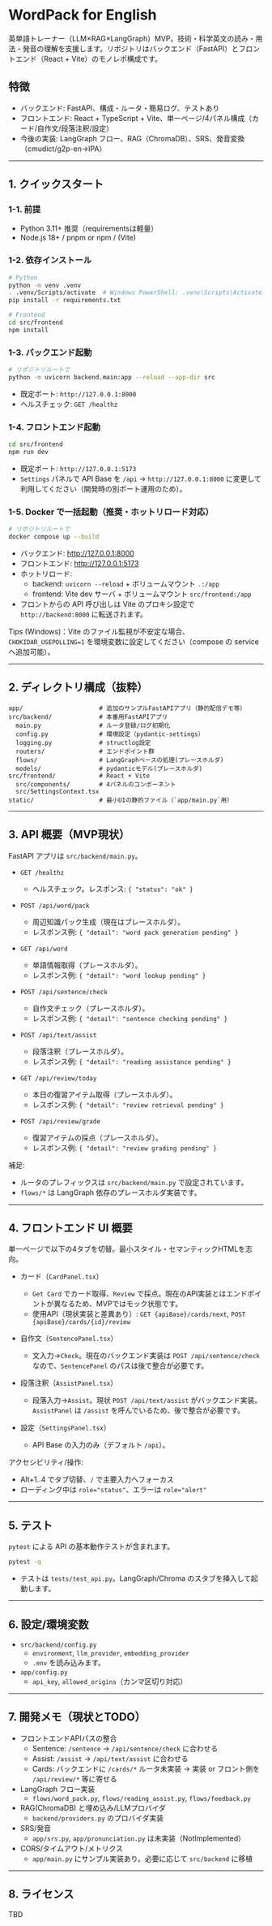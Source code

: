 # WordPack for English

英単語トレーナー（LLM×RAG×LangGraph）MVP。技術・科学英文の読み・用法・発音の理解を支援します。リポジトリはバックエンド（FastAPI）とフロントエンド（React + Vite）のモノレポ構成です。

## 特徴
- バックエンド: FastAPI、構成・ルータ・簡易ログ、テストあり
- フロントエンド: React + TypeScript + Vite、単一ページ/4パネル構成（カード/自作文/段落注釈/設定）
- 今後の実装: LangGraph フロー、RAG（ChromaDB）、SRS、発音変換（cmudict/g2p-en→IPA）

---

## 1. クイックスタート

### 1-1. 前提
- Python 3.11+ 推奨（requirementsは軽量）
- Node.js 18+ / pnpm or npm / (Vite)

### 1-2. 依存インストール
```bash
# Python
python -m venv .venv
. .venv/Scripts/activate  # Windows PowerShell: .venv\Scripts\Activate.ps1
pip install -r requirements.txt

# Frontend
cd src/frontend
npm install
```

### 1-3. バックエンド起動
```bash
# リポジトリルートで
python -m uvicorn backend.main:app --reload --app-dir src
```
- 既定ポート: `http://127.0.0.1:8000`
- ヘルスチェック: `GET /healthz`

### 1-4. フロントエンド起動
```bash
cd src/frontend
npm run dev
```
- 既定ポート: `http://127.0.0.1:5173`
- `Settings` パネルで API Base を `/api` → `http://127.0.0.1:8000` に変更して利用してください（開発時の別ポート運用のため）。

### 1-5. Docker で一括起動（推奨・ホットリロード対応）
```bash
# リポジトリルートで
docker compose up --build
```
- バックエンド: http://127.0.0.1:8000
- フロントエンド: http://127.0.0.1:5173
- ホットリロード:
  - backend: `uvicorn --reload` + ボリュームマウント `.:/app`
  - frontend: Vite dev サーバ + ボリュームマウント `src/frontend:/app`
- フロントからの API 呼び出しは Vite のプロキシ設定で `http://backend:8000` に転送されます。

Tips (Windows)：Vite のファイル監視が不安定な場合、`CHOKIDAR_USEPOLLING=1` を環境変数に設定してください（compose の service へ追加可能）。

---

## 2. ディレクトリ構成（抜粋）
```
app/                     # 追加のサンプルFastAPIアプリ（静的配信デモ等）
src/backend/             # 本番用FastAPIアプリ
  main.py                # ルータ登録/ログ初期化
  config.py              # 環境設定（pydantic-settings）
  logging.py             # structlog設定
  routers/               # エンドポイント群
  flows/                 # LangGraphベースの処理(プレースホルダ)
  models/                # pydanticモデル(プレースホルダ)
src/frontend/            # React + Vite
  src/components/        # 4パネルのコンポーネント
  src/SettingsContext.tsx
static/                  # 最小UIの静的ファイル（`app/main.py`用）
```

---

## 3. API 概要（MVP現状）
FastAPI アプリは `src/backend/main.py`。

- `GET /healthz`
  - ヘルスチェック。レスポンス: `{ "status": "ok" }`

- `POST /api/word/pack`
  - 周辺知識パック生成（現在はプレースホルダ）。
  - レスポンス例: `{ "detail": "word pack generation pending" }`

- `GET /api/word`
  - 単語情報取得（プレースホルダ）。
  - レスポンス例: `{ "detail": "word lookup pending" }`

- `POST /api/sentence/check`
  - 自作文チェック（プレースホルダ）。
  - レスポンス例: `{ "detail": "sentence checking pending" }`

- `POST /api/text/assist`
  - 段落注釈（プレースホルダ）。
  - レスポンス例: `{ "detail": "reading assistance pending" }`

- `GET /api/review/today`
  - 本日の復習アイテム取得（プレースホルダ）。
  - レスポンス例: `{ "detail": "review retrieval pending" }`

- `POST /api/review/grade`
  - 復習アイテムの採点（プレースホルダ）。
  - レスポンス例: `{ "detail": "review grading pending" }`

補足:
- ルータのプレフィックスは `src/backend/main.py` で設定されています。
- `flows/*` は LangGraph 依存のプレースホルダ実装です。

---

## 4. フロントエンド UI 概要
単一ページで以下の4タブを切替。最小スタイル・セマンティックHTMLを志向。

- カード（`CardPanel.tsx`）
  - `Get Card` でカード取得、`Review` で採点。現在のAPI実装とはエンドポイントが異なるため、MVPではモック状態です。
  - 使用API（現状実装と差異あり）: `GET {apiBase}/cards/next`, `POST {apiBase}/cards/{id}/review`

- 自作文（`SentencePanel.tsx`）
  - 文入力→`Check`。現在のバックエンド実装は `POST /api/sentence/check` なので、`SentencePanel` のパスは後で整合が必要です。

- 段落注釈（`AssistPanel.tsx`）
  - 段落入力→`Assist`。現状 `POST /api/text/assist` がバックエンド実装。`AssistPanel` は `/assist` を呼んでいるため、後で整合が必要です。

- 設定（`SettingsPanel.tsx`）
  - API Base の入力のみ（デフォルト `/api`）。

アクセシビリティ/操作:
- Alt+1..4 でタブ切替、`/` で主要入力へフォーカス
- ローディング中は `role="status"`、エラーは `role="alert"`

---

## 5. テスト
`pytest` による API の基本動作テストが含まれます。
```bash
pytest -q
```
- テストは `tests/test_api.py`。LangGraph/Chroma のスタブを挿入して起動します。

---

## 6. 設定/環境変数
- `src/backend/config.py`
  - `environment`, `llm_provider`, `embedding_provider`
  - `.env` を読み込みます。
- `app/config.py`
  - `api_key`, `allowed_origins`（カンマ区切り対応）

---

## 7. 開発メモ（現状とTODO）
- フロントエンドAPIパスの整合
  - Sentence: `/sentence` → `/api/sentence/check` に合わせる
  - Assist: `/assist` → `/api/text/assist` に合わせる
  - Cards: バックエンドに `/cards/*` ルータ未実装 → 実装 or フロント側を `/api/review/*` 等に寄せる
- LangGraph フロー実装
  - `flows/word_pack.py`, `flows/reading_assist.py`, `flows/feedback.py`
- RAG(ChromaDB) と埋め込み/LLMプロバイダ
  - `backend/providers.py` のプロバイダ実装
- SRS/発音
  - `app/srs.py`, `app/pronunciation.py` は未実装（NotImplemented）
- CORS/タイムアウト/メトリクス
  - `app/main.py` にサンプル実装あり。必要に応じて `src/backend` に移植

---

## 8. ライセンス
TBD
